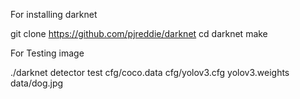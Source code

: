 For installing darknet

git clone https://github.com/pjreddie/darknet
cd darknet
make



For Testing image

./darknet detector test cfg/coco.data cfg/yolov3.cfg yolov3.weights data/dog.jpg
